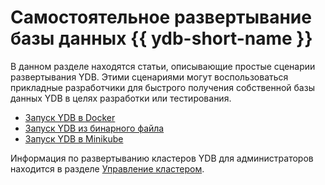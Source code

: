 # Самостоятельное развертывание базы данных {{ ydb-short-name }}

В данном разделе находятся статьи, описывающие простые сценарии развертывания YDB. Этими сценариями могут воспользоваться прикладные разработчики для быстрого получения собственной базы данных YDB в целях разработки или тестирования.

- [Запуск YDB в Docker](../ydb_docker.md)
- [Запуск YDB из бинарного файла](../ydb_local.md)
- [Запуск YDB в Minikube](../ydb_minikube.md)

Информация по развертыванию кластеров YDB для администраторов находится в разделе [Управление кластером](../../../cluster/index.md).
